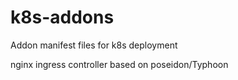 # k8s-addons
Addon manifest files for k8s deployment

nginx ingress controller based on poseidon/Typhoon
